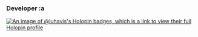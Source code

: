 ### Developer :a

[![An image of @luhavis's Holopin badges, which is a link to view their full Holopin profile](https://holopin.me/luhavis)](https://holopin.io/@luhavis)

